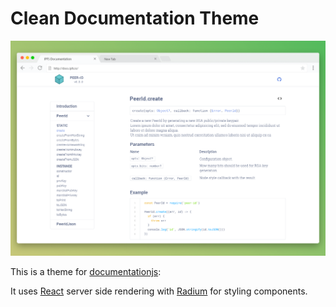 # Clean Documentation Theme

![](mockup.png)

This is a theme for [documentationjs](https://github.com/documentationjs):

It uses [React](https://facebook.github.io/react/) server side rendering with [Radium](https://github.com/FormidableLabs/radium/) for styling components.
